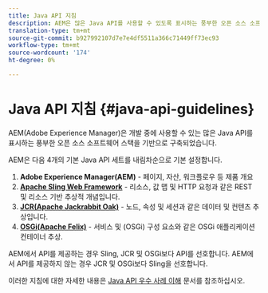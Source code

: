 ```yaml
---
title: Java API 지침
description: AEM은 많은 Java API를 사용할 수 있도록 표시하는 풍부한 오픈 소스 소프트웨어 스택을 기반으로 합니다.
translation-type: tm+mt
source-git-commit: b927992107d7e7e4df5511a366c71449ff73ec93
workflow-type: tm+mt
source-wordcount: '174'
ht-degree: 0%

---
```



# Java API 지침 {#java-api-guidelines}

AEM(Adobe Experience Manager)은 개발 중에 사용할 수 있는 많은 Java API를 표시하는 풍부한 오픈 소스 소프트웨어 스택을 기반으로 구축되었습니다.

AEM은 다음 4개의 기본 Java API 세트를 내림차순으로 기본 설정합니다.

1. **Adobe Experience Manager(AEM)**  - 페이지, 자산, 워크플로우 등 제품 개요
1. **[Apache Sling Web Framework](https://sling.apache.org/apidocs/sling11/)**  - 리소스, 값 맵 및 HTTP 요청과 같은 REST 및 리소스 기반 추상적 개념입니다.
1. **[JCR(Apache Jackrabbit Oak)](http://jackrabbit.apache.org/oak/docs/oak_api/overview.html)**  - 노드, 속성 및 세션과 같은 데이터 및 컨텐츠 추상입니다.
1. **[OSGi(Apache Felix)](https://felix.apache.org)**  - 서비스 및 (OSGi) 구성 요소와 같은 OSGi 애플리케이션 컨테이너 추상.

AEM에서 API를 제공하는 경우 Sling, JCR 및 OSGi보다 API를 선호합니다. AEM에서 API를 제공하지 않는 경우 JCR 및 OSGi보다 Sling을 선호합니다.

이러한 지침에 대한 자세한 내용은 [Java API 우수 사례 이해](https://experienceleague.adobe.com/docs/experience-manager-learn/foundation/development/understand-java-api-best-practices.html) 문서를 참조하십시오.
